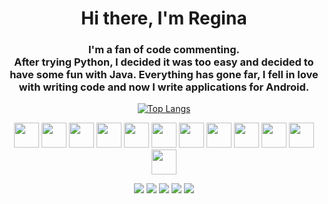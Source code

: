 <div id="header" align="center">
<h1>Hi there, I'm Regina</h1>
<h3>
  I'm a fan of code commenting.<br />
  After trying Python, I decided it was too easy and decided to have some fun with Java. Everything has gone far, I fell in love with writing code and now I write applications for Android.
</h3>
  
[![Top Langs](https://github-readme-stats.vercel.app/api/top-langs/?username=URegina96&layout=compact)](https://github.com/anuraghazra/github-readme-stats)

<img src="https://cdn.jsdelivr.net/gh/devicons/devicon/icons/androidstudio/androidstudio-original.svg" height="40" width="40"/> 
<img src="https://cdn.jsdelivr.net/gh/devicons/devicon/icons/git/git-original-wordmark.svg" height="40" width="40"/>
<img src="https://cdn.jsdelivr.net/gh/devicons/devicon/icons/github/github-original.svg" height="40" width="40"/>
<img src="https://cdn.jsdelivr.net/gh/devicons/devicon/icons/java/java-original.svg"  height="40" width="40"/>
<img src="https://cdn.jsdelivr.net/gh/devicons/devicon/icons/javascript/javascript-original.svg"  height="40" width="40"/>
<img src="https://cdn.jsdelivr.net/gh/devicons/devicon/icons/html5/html5-original-wordmark.svg"  height="40" width="40"/>
<img src="https://cdn.jsdelivr.net/gh/devicons/devicon/icons/css3/css3-original-wordmark.svg"  height="40" width="40"/>
<img src="https://cdn.jsdelivr.net/gh/devicons/devicon/icons/kotlin/kotlin-original-wordmark.svg"  height="40" width="40"/>
<img src="https://cdn.jsdelivr.net/gh/devicons/devicon/icons/linux/linux-plain.svg"  height="40" width="40"/>
<img src="https://cdn.jsdelivr.net/gh/devicons/devicon/icons/mysql/mysql-plain-wordmark.svg"  height="40" width="40"/>
<img src="https://cdn.jsdelivr.net/gh/devicons/devicon/icons/blender/blender-original-wordmark.svg"  height="40" width="40"/>
<img src="https://cdn.jsdelivr.net/gh/devicons/devicon/icons/figma/figma-original.svg"  height="40" width="40"/>
<br />
 
![](http://github-profile-summary-cards.vercel.app/api/cards/profile-details?username=URegina96&theme=omni)
![](http://github-profile-summary-cards.vercel.app/api/cards/repos-per-language?username=URegina96&theme=omni)
![](http://github-profile-summary-cards.vercel.app/api/cards/most-commit-language?username=URegina96&theme=omni)
![](http://github-profile-summary-cards.vercel.app/api/cards/stats?username=URegina96&theme=omni)
![](http://github-profile-summary-cards.vercel.app/api/cards/productive-time?username=URegina96&theme=omni&utcOffset=8)

